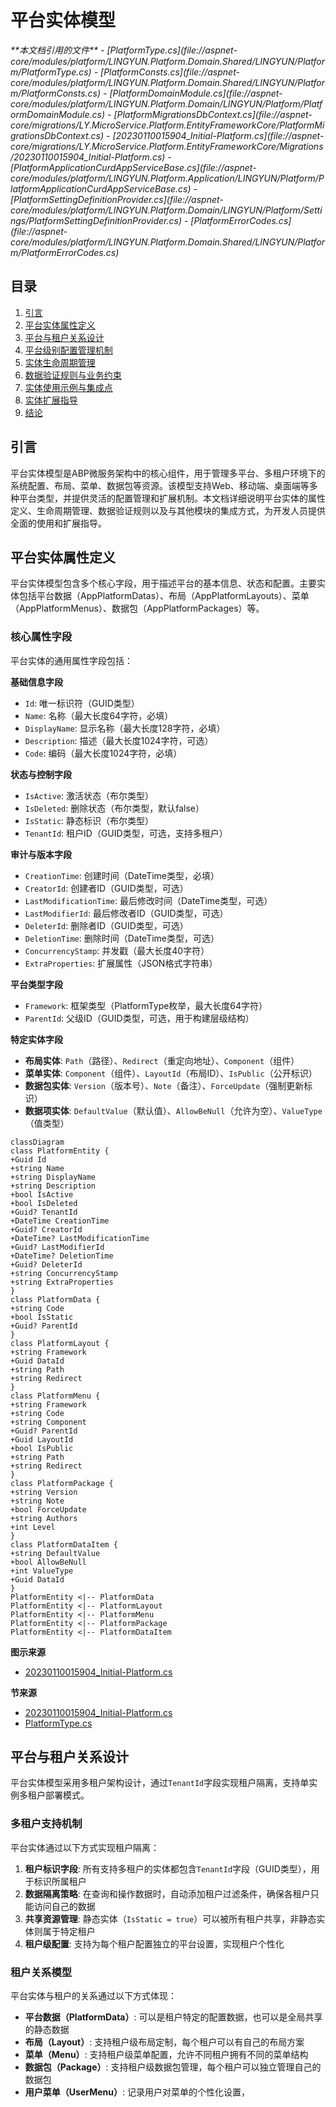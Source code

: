 
# 平台实体模型

<cite>
**本文档引用的文件**  
- [PlatformType.cs](file://aspnet-core/modules/platform/LINGYUN.Platform.Domain.Shared/LINGYUN/Platform/PlatformType.cs)
- [PlatformConsts.cs](file://aspnet-core/modules/platform/LINGYUN.Platform.Domain.Shared/LINGYUN/Platform/PlatformConsts.cs)
- [PlatformDomainModule.cs](file://aspnet-core/modules/platform/LINGYUN.Platform.Domain/LINGYUN/Platform/PlatformDomainModule.cs)
- [PlatformMigrationsDbContext.cs](file://aspnet-core/migrations/LY.MicroService.Platform.EntityFrameworkCore/PlatformMigrationsDbContext.cs)
- [20230110015904_Initial-Platform.cs](file://aspnet-core/migrations/LY.MicroService.Platform.EntityFrameworkCore/Migrations/20230110015904_Initial-Platform.cs)
- [PlatformApplicationCurdAppServiceBase.cs](file://aspnet-core/modules/platform/LINGYUN.Platform.Application/LINGYUN/Platform/PlatformApplicationCurdAppServiceBase.cs)
- [PlatformSettingDefinitionProvider.cs](file://aspnet-core/modules/platform/LINGYUN.Platform.Domain/LINGYUN/Platform/Settings/PlatformSettingDefinitionProvider.cs)
- [PlatformErrorCodes.cs](file://aspnet-core/modules/platform/LINGYUN.Platform.Domain.Shared/LINGYUN/Platform/PlatformErrorCodes.cs)
</cite>

## 目录
1. [引言](#引言)
2. [平台实体属性定义](#平台实体属性定义)
3. [平台与租户关系设计](#平台与租户关系设计)
4. [平台级别配置管理机制](#平台级别配置管理机制)
5. [实体生命周期管理](#实体生命周期管理)
6. [数据验证规则与业务约束](#数据验证规则与业务约束)
7. [实体使用示例与集成点](#实体使用示例与集成点)
8. [实体扩展指导](#实体扩展指导)
9. [结论](#结论)

## 引言
平台实体模型是ABP微服务架构中的核心组件，用于管理多平台、多租户环境下的系统配置、布局、菜单、数据包等资源。该模型支持Web、移动端、桌面端等多种平台类型，并提供灵活的配置管理和扩展机制。本文档详细说明平台实体的属性定义、生命周期管理、数据验证规则以及与其他模块的集成方式，为开发人员提供全面的使用和扩展指导。

## 平台实体属性定义
平台实体模型包含多个核心字段，用于描述平台的基本信息、状态和配置。主要实体包括平台数据（AppPlatformDatas）、布局（AppPlatformLayouts）、菜单（AppPlatformMenus）、数据包（AppPlatformPackages）等。

### 核心属性字段
平台实体的通用属性字段包括：

**基础信息字段**
- `Id`: 唯一标识符（GUID类型）
- `Name`: 名称（最大长度64字符，必填）
- `DisplayName`: 显示名称（最大长度128字符，必填）
- `Description`: 描述（最大长度1024字符，可选）
- `Code`: 编码（最大长度1024字符，必填）

**状态与控制字段**
- `IsActive`: 激活状态（布尔类型）
- `IsDeleted`: 删除状态（布尔类型，默认false）
- `IsStatic`: 静态标识（布尔类型）
- `TenantId`: 租户ID（GUID类型，可选，支持多租户）

**审计与版本字段**
- `CreationTime`: 创建时间（DateTime类型，必填）
- `CreatorId`: 创建者ID（GUID类型，可选）
- `LastModificationTime`: 最后修改时间（DateTime类型，可选）
- `LastModifierId`: 最后修改者ID（GUID类型，可选）
- `DeleterId`: 删除者ID（GUID类型，可选）
- `DeletionTime`: 删除时间（DateTime类型，可选）
- `ConcurrencyStamp`: 并发戳（最大长度40字符）
- `ExtraProperties`: 扩展属性（JSON格式字符串）

**平台类型字段**
- `Framework`: 框架类型（PlatformType枚举，最大长度64字符）
- `ParentId`: 父级ID（GUID类型，可选，用于构建层级结构）

**特定实体字段**
- **布局实体**: `Path`（路径）、`Redirect`（重定向地址）、`Component`（组件）
- **菜单实体**: `Component`（组件）、`LayoutId`（布局ID）、`IsPublic`（公开标识）
- **数据包实体**: `Version`（版本号）、`Note`（备注）、`ForceUpdate`（强制更新标识）
- **数据项实体**: `DefaultValue`（默认值）、`AllowBeNull`（允许为空）、`ValueType`（值类型）

```mermaid
classDiagram
class PlatformEntity {
+Guid Id
+string Name
+string DisplayName
+string Description
+bool IsActive
+bool IsDeleted
+Guid? TenantId
+DateTime CreationTime
+Guid? CreatorId
+DateTime? LastModificationTime
+Guid? LastModifierId
+DateTime? DeletionTime
+Guid? DeleterId
+string ConcurrencyStamp
+string ExtraProperties
}
class PlatformData {
+string Code
+bool IsStatic
+Guid? ParentId
}
class PlatformLayout {
+string Framework
+Guid DataId
+string Path
+string Redirect
}
class PlatformMenu {
+string Framework
+string Code
+string Component
+Guid? ParentId
+Guid LayoutId
+bool IsPublic
+string Path
+string Redirect
}
class PlatformPackage {
+string Version
+string Note
+bool ForceUpdate
+string Authors
+int Level
}
class PlatformDataItem {
+string DefaultValue
+bool AllowBeNull
+int ValueType
+Guid DataId
}
PlatformEntity <|-- PlatformData
PlatformEntity <|-- PlatformLayout
PlatformEntity <|-- PlatformMenu
PlatformEntity <|-- PlatformPackage
PlatformEntity <|-- PlatformDataItem
```

**图示来源**
- [20230110015904_Initial-Platform.cs](file://aspnet-core/migrations/LY.MicroService.Platform.EntityFrameworkCore/Migrations/20230110015904_Initial-Platform.cs)

**节来源**
- [20230110015904_Initial-Platform.cs](file://aspnet-core/migrations/LY.MicroService.Platform.EntityFrameworkCore/Migrations/20230110015904_Initial-Platform.cs)
- [PlatformType.cs](file://aspnet-core/modules/platform/LINGYUN.Platform.Domain.Shared/LINGYUN/Platform/PlatformType.cs)

## 平台与租户关系设计
平台实体模型采用多租户架构设计，通过`TenantId`字段实现租户隔离，支持单实例多租户部署模式。

### 多租户支持机制
平台实体通过以下方式实现租户隔离：

1. **租户标识字段**: 所有支持多租户的实体都包含`TenantId`字段（GUID类型），用于标识所属租户
2. **数据隔离策略**: 在查询和操作数据时，自动添加租户过滤条件，确保各租户只能访问自己的数据
3. **共享资源管理**: 静态实体（`IsStatic = true`）可以被所有租户共享，非静态实体则属于特定租户
4. **租户级配置**: 支持为每个租户配置独立的平台设置，实现租户个性化

### 租户关系模型
平台实体与租户的关系通过以下方式体现：

- **平台数据（PlatformData）**: 可以是租户特定的配置数据，也可以是全局共享的静态数据
- **布局（Layout）**: 支持租户级布局定制，每个租户可以有自己的布局方案
- **菜单（Menu）**: 支持租户级菜单配置，允许不同租户拥有不同的菜单结构
- **数据包（Package）**: 支持租户级数据包管理，每个租户可以独立管理自己的数据包
- **用户菜单（UserMenu）**: 记录用户对菜单的个性化设置，